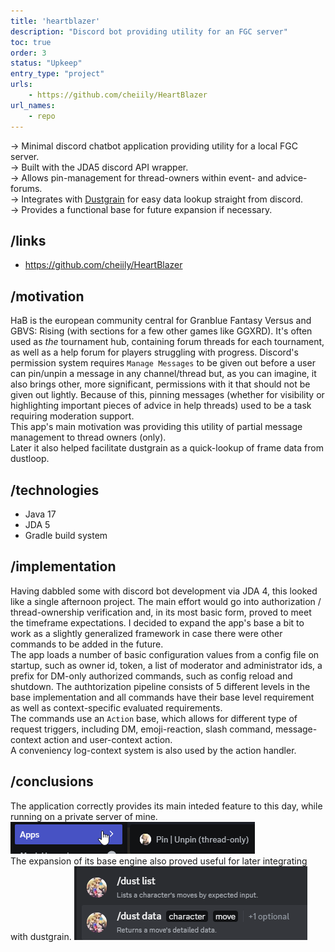 ```yaml
---
title: 'heartblazer'
description: "Discord bot providing utility for an FGC server"
toc: true
order: 3
status: "Upkeep"
entry_type: "project"
urls:
    - https://github.com/cheiily/HeartBlazer
url_names:
    - repo
---
```


-> Minimal discord chatbot application providing utility for a local FGC server. \
-> Built with the JDA5 discord API wrapper. \
-> Allows pin-management for thread-owners within event- and advice-forums. \
-> Integrates with [Dustgrain](/projects/dustgrain) for easy data lookup straight from discord. \
-> Provides a functional base for future expansion if necessary.

## /links

- https://github.com/cheiily/HeartBlazer
<!-- - [Dustgrain Integration](/projects/heartblazer-dustgrain) -->

## /motivation

HaB is the european community central for Granblue Fantasy Versus and GBVS: Rising (with sections for a few other games like GGXRD). It's often used as *the* tournament hub, containing forum threads for each tournament, as well as a help forum for players struggling with progress. Discord's permission system requires `Manage Messages` to be given out before a user can pin/unpin a message in any channel/thread but, as you can imagine, it also brings other, more significant, permissions with it that should not be given out lightly. Because of this, pinning messages (whether for visibility or highlighting important pieces of advice in help threads) used to be a task requiring moderation support. \
This app's main motivation was providing this utility of partial message management to thread owners (only). \
Later it also helped facilitate dustgrain as a quick-lookup of frame data from dustloop.

## /technologies

- Java 17
- JDA 5
- Gradle build system

## /implementation

Having dabbled some with discord bot development via JDA 4, this looked like a single afternoon project. The main effort would go into authorization / thread-ownership verification and, in its most basic form, proved to meet the timeframe expectations.
I decided to expand the app's base a bit to work as a slightly generalized framework in case there were other commands to be added in the future. \
The app loads a number of basic configuration values from a config file on startup, such as owner id, token, a list of moderator and administrator ids, a prefix for DM-only authorized commands, such as config reload and shutdown.
The authtorization pipeline consists of 5 different levels in the base implementation and all commands have their base level requirement as well as context-specific evaluated requirements. \
The commands use an `Action` base, which allows for different type of request triggers, including DM, emoji-reaction, slash command, message-context action and user-context action. \
A conveniency log-context system is also used by the action handler.

## /conclusions

The application correctly provides its main inteded feature to this day, while running on a private server of mine.
![pin command](pin.png) \
The expansion of its base engine also proved useful for later integrating with dustgrain.
![dustloop command](dust.png)
